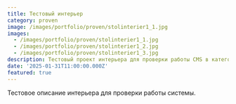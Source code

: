 ```yaml
---
title: Тестовый интерьер
category: proven
image: /images/portfolio/proven/stolinterier1_1.jpg
images:
  - /images/portfolio/proven/stolinterier1_1.jpg
  - /images/portfolio/proven/stolinterier1_2.jpg
  - /images/portfolio/proven/stolinterier1_3.jpg
description: Тестовый проект интерьера для проверки работы CMS в категории proven.
date: '2025-01-31T11:00:00.000Z'
featured: true
---
```


Тестовое описание интерьера для проверки работы системы.
